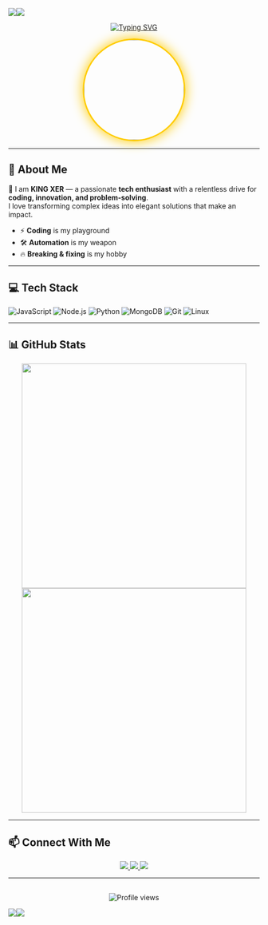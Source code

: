 <a><img src='https://i.imgur.com/LyHic3i.gif'/></a><a><img src='https://i.imgur.com/LyHic3i.gif'/></a>

<p align="center">
  <a href="https://git.io/typing-svg">
    <img src="https://readme-typing-svg.demolab.com?font=EB+Garamond&weight=800&size=28&duration=4000&pause=1000&random=false&width=500&lines=+•★⃝KING+XER★⃝•;TECH+ENTHUSIAST;FULL-STACK+DEVELOPER;PASSIONATE+CREATOR" alt="Typing SVG" />
  </a>
</p>

<div align="center">
  <img src="https://cdn.kordai.biz.id/serve/f2YaUEhETXP4.jpg" width="200" style="border-radius:50%;border:3px solid #ffcc00;box-shadow:0 0 25px #ffcc00;">
</div>

---

## 🚀 About Me  

👑 I am **KING XER** — a passionate **tech enthusiast** with a relentless drive for **coding, innovation, and problem-solving**.  
I love transforming complex ideas into elegant solutions that make an impact.  

- ⚡ **Coding** is my playground  
- 🛠 **Automation** is my weapon  
- 🔥 **Breaking & fixing** is my hobby  

---

## 💻 Tech Stack  

![JavaScript](https://img.shields.io/badge/javascript-%23323330.svg?style=for-the-badge&logo=javascript&logoColor=%23F7DF1E)
![Node.js](https://img.shields.io/badge/node.js-6DA55F?style=for-the-badge&logo=node.js&logoColor=white)
![Python](https://img.shields.io/badge/python-3670A0?style=for-the-badge&logo=python&logoColor=ffdd54)
![MongoDB](https://img.shields.io/badge/MongoDB-4ea94b?style=for-the-badge&logo=mongodb&logoColor=white)
![Git](https://img.shields.io/badge/git-%23F05033.svg?style=for-the-badge&logo=git&logoColor=white)
![Linux](https://img.shields.io/badge/Linux-FCC624?style=for-the-badge&logo=linux&logoColor=black)

---

## 📊 GitHub Stats  

<div align="center">
  <img src="https://github-readme-stats.vercel.app/api?username=KING-DAVIDX&show_icons=true&theme=tokyonight&hide_border=true" width="450" />
  <img src="https://github-readme-streak-stats.herokuapp.com/?user=KING-DAVIDX&theme=tokyonight&hide_border=true" width="450" />
</div>

---

## 📫 Connect With Me  

<div align="center">
  <a href="https://wa.me/message/R262WTTCTZA5D1">
    <img src="https://img.shields.io/badge/WhatsApp-25D366?style=for-the-badge&logo=whatsapp&logoColor=white" />
  </a>
  <a href="https://github.com/KING-DAVIDX">
    <img src="https://img.shields.io/badge/GitHub-100000?style=for-the-badge&logo=github&logoColor=white" />
  </a>
  <a href="https://t.me/KING_XER">
    <img src="https://img.shields.io/badge/Telegram-2CA5E0?style=for-the-badge&logo=telegram&logoColor=white" />
  </a>
</div>

---

<div align="center" style="margin-top:30px;">
  <img src="https://komarev.com/ghpvc/?username=KING-DAVIDX&label=PROFILE+VIEWS&color=ffcc00&style=flat-square" alt="Profile views" />
</div>

<a><img src='https://i.imgur.com/LyHic3i.gif'/></a><a><img src='https://i.imgur.com/LyHic3i.gif'/></a>